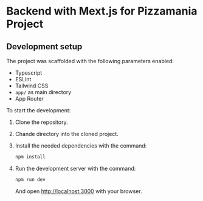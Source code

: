 # Backend with Mext.js for Pizzamania Project

## Development setup
The project was scaffolded with the following parameters enabled:
- Typescript
- ESLint
- Tailwind CSS
- `app/` as main directory
- App Router

To start the development:

1. Clone the repository.
2. Chande directory into the cloned project.
3. Install the needed dependencies with the command:

    ```bash
    npm install
    ```
4. Run the development server with the command:
    ```bash
    npm run dev
    ```
    And open [http://localhost:3000](http://localhost:3000) with your browser.


##